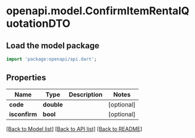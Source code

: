# openapi.model.ConfirmItemRentalQuotationDTO

## Load the model package
```dart
import 'package:openapi/api.dart';
```

## Properties
Name | Type | Description | Notes
------------ | ------------- | ------------- | -------------
**code** | **double** |  | [optional] 
**isconfirm** | **bool** |  | [optional] 

[[Back to Model list]](../README.md#documentation-for-models) [[Back to API list]](../README.md#documentation-for-api-endpoints) [[Back to README]](../README.md)


